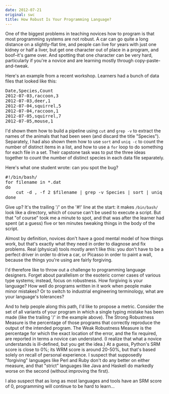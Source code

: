 ```yaml
---
date: 2012-07-21
original: swc
title: How Robust Is Your Programming Language?
---
```

<p>One of the biggest problems in teaching novices how to program is that most programming systems are not robust. A car can go quite a long distance on a slightly-flat tire, and people can live for years with just one kidney or half a liver, but get one character out of place in a program, and boof–it's game over. And spotting that one character can be very hard, particularly if you're a novice and are learning mostly through copy-paste-and-tweak.</p>
<p>Here's an example from a recent workshop. Learners had a bunch of data files that looked like this:</p>
<pre>Date,Species,Count
2012-07-03,raccoon,3
2012-07-03,deer,1
2012-07-04,squirrel,5
2012-07-04,raccoon,1
2012-07-05,squirrel,7
2012-07-05,mouse,1</pre>
<p>I'd shown them how to build a pipeline using <code>cut</code> and <code>grep -v</code> to extract the names of the animals that had been seen (and discard the title "Species"). Separately, I had also shown them how to use <code>sort</code> and <code>uniq -c</code> to count the number of distinct items in a list, and how to use a <code>for</code> loop to do something for each file in a set. Their capstone task was to put the three ideas together to count the number of distinct species in each data file separately.</p>
<p>Here's what one student wrote: can you spot the bug?</p>
<pre>#!/bin/bash/
for filename in *.dat
do
    cut -d , -f 2 $filename | grep -v Species | sort | uniq -c
done</pre>
<p>Give up? It's the trailing '/' on the '#!' line at the start: it makes <code>/bin/bash/</code> look like a directory, which of course can't be used to execute a script. But that "of course" took me a minute to spot, and that was after the learner had spent (at a guess) five or ten minutes tweaking things in the body of the script.</p>
<p>Almost by definition, novices don't have a good mental model of how things work, but that's exactly what they need in order to diagnose and fix problems. Real (physical) tools mostly aren't like this: you don't have to be a perfect driver in order to drive a car, or Picasso in order to paint a wall, because the things you're using are fairly forgiving.</p>
<p>I'd therefore like to throw out a challenge to programming language designers. Forget about parallelism or the esoteric corner cases of various type systems; instead, focus on robustness. How forgiving is your language? How well do programs written in it work when people make minor mistakes? Or to switch to industrial engineering terminology, what are your language's tolerances?</p>
<p>And to help people along this path, I'd like to propose a metric. Consider the set of all variants of your program in which a single typing mistake has been made (like the trailing '/' in the example above). The Strong Robustness Measure is the percentage of those programs that correctly reproduce the output of the intended program. The Weak Robustness Measure is the percentage for which the exact location of the error, and the fix required, are reported in terms a novice can understand. (I realize that what a novice understands is ill-defined, but you get the idea.) At a guess, Python's SRM score is close to 0%; its WRM score is around 20-50%, but that's based solely on recall of personal experience. I suspect that supposedly "forgiving" languages like Perl and Ruby don't do any better on either measure, and that "strict" languages like Java and Haskell do markedly worse on the second (without improving the first).</p>
<p>I also suspect that as long as most languages and tools have an SRM score of 0, programming will continue to be hard to learn…</p>

